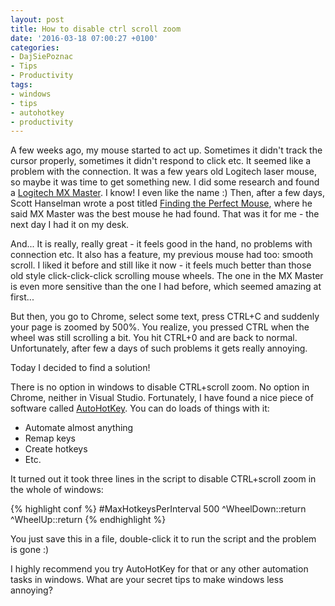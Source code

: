 ```yaml
---
layout: post
title: How to disable ctrl scroll zoom
date: '2016-03-18 07:00:27 +0100'
categories:
- DajSiePoznac
- Tips
- Productivity
tags:
- windows
- tips
- autohotkey
- productivity
---
```

A few weeks ago, my mouse started to act up. Sometimes it didn't track the cursor properly, sometimes it didn't respond to click etc. It seemed like a problem with the connection. It was a few years old Logitech laser mouse, so maybe it was time to get something new. I did some research and found a [Logitech MX Master](http://www.logitech.com/en-us/product/mx-master). I know! I even like the name :) Then, after a few days, Scott Hanselman wrote a post titled [Finding the Perfect Mouse](http://www.hanselman.com/blog/FindingThePerfectMouse.aspx), where he said MX Master was the best mouse he had found. That was it for me - the next day I had it on my desk.  

And... It is really, really great - it feels good in the hand, no problems with connection etc. It also has a feature, my previous mouse had too: smooth scroll. I liked it before and still like it now - it feels much better than those old style click-click-click scrolling mouse wheels. The one in the MX Master is even more sensitive than the one I had before, which seemed amazing at first...  

But then, you go to Chrome, select some text, press CTRL+C and suddenly your page is zoomed by 500%. You realize, you pressed CTRL when the wheel was still scrolling a bit. You hit CTRL+0 and are back to normal. Unfortunately, after few a days of such problems it gets really annoying.  

Today I decided to find a solution!  

There is no option in windows to disable CTRL+scroll zoom. No option in Chrome, neither in Visual Studio. Fortunately, I have found a nice piece of software called [AutoHotKey](https://autohotkey.com/). You can do loads of things with it:  

* Automate almost anything
* Remap keys
* Create hotkeys
* Etc.

It turned out it took three lines in the script to disable CTRL+scroll zoom in the whole of windows:  

{% highlight conf %}
#MaxHotkeysPerInterval 500
^WheelDown::return
^WheelUp::return
{% endhighlight %}

You just save this in a file, double-click it to run the script and the problem is gone :) 

I highly recommend you try AutoHotKey for that or any other automation tasks in windows. What are your secret tips to make windows less annoying? 


